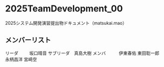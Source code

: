 # 2025TeamDevelopment_00
2025システム開発演習提出物ドキュメント（matsukai.mao）
## メンバーリスト
リーダ 　　 坂口晴音
サブリーダ　真島大樹
メンバ　　　伊東春佑
           東田聡一郎
           永柄昌洋
           宮崎空
